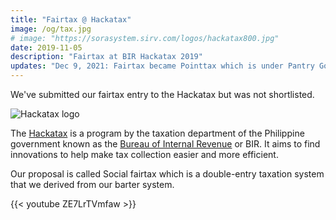 ```yaml
---
title: "Fairtax @ Hackatax"
image: /og/tax.jpg
# image: "https://sorasystem.sirv.com/logos/hackatax800.jpg"
date: 2019-11-05
description: "Fairtax at BIR Hackatax 2019"
updates: "Dec 9, 2021: Fairtax became Pointtax which is under Pantry Govern"
---
```


We've submitted our fairtax entry to the Hackatax but was not shortlisted. 

![Hackatax logo](https://sorasystem.sirv.com/logos/hackatax800.jpg)

The [Hackatax](http://www.hackatax.ph) is a program by the taxation department of the Philippine government known as the [Bureau of Internal Revenue](https://www.bir.gov.ph) or BIR. It aims to find innovations to help make tax collection easier and more efficient. 

Our proposal is called Social fairtax which is a double-entry taxation system that we derived from our barter system.  


{{< youtube ZE7LrTVmfaw >}}